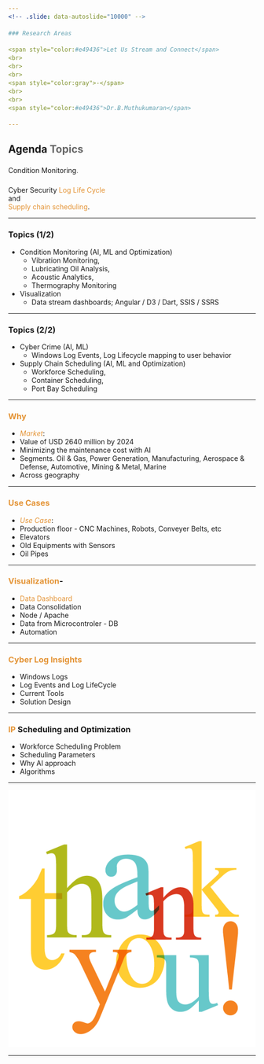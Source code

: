 ```yaml
---
<!-- .slide: data-autoslide="10000" -->

### Research Areas 

<span style="color:#e49436">Let Us Stream and Connect</span>
<br>
<br>
<br>
<span style="color:gray">-</span>
<br>
<br>
<span style="color:#e49436">Dr.B.Muthukumaran</span>

---
```


<!-- .slide: data-autoslide="2000" -->

## Agenda <span style="color: #666666">Topics</span>
### <span class="fragment" data-fragment-index="1" data-autoslide="2000">
Condition Monitoring<span style="color: #666666">.</span>
<br>
### <span class="fragment" data-fragment-index="2" data-autoslide="3500">
Cyber Security  <span style="color:#e49436">Log Life Cycle</span><br> and <br>
	<span style="color: #e49436">Supply chain scheduling</span>.</li>

---
<!-- .slide: data-autoslide="2000" -->

### Topics (1/2)
- Condition Monitoring (AI, ML and Optimization)
  + Vibration Monitoring, 
  + Lubricating Oil Analysis, 
  + Acoustic Analytics, 
  + Thermography Monitoring 
- Visualization
  + Data stream dashboards; Angular / D3 / Dart, SSIS / SSRS 
 
---
<!-- .slide: data-autoslide="2000" -->

### Topics (2/2)
- Cyber Crime (AI, ML)
  + Windows Log Events, Log Lifecycle mapping to user behavior
- Supply Chain Scheduling (AI, ML and Optimization)
  + Workforce Scheduling, 
  + Container Scheduling, 
  + Port Bay Scheduling
 
---

<!-- .slide: data-autoslide="11000" -->

### <span style="color: #e49436">Why</span>

- <span style="color: #e49436">*Market*</span>: 
- Value of USD 2640 million by 2024
- Minimizing the maintenance cost with AI
- Segments. Oil & Gas, Power Generation, Manufacturing, Aerospace & Defense, Automotive, Mining & Metal, Marine
- Across geography

---
<!-- .slide: data-autoslide="12000" -->

### <span style="color: #e49436">Use Cases</span>

- <span style="color: #e49436">*Use Case*</span>: 
- Production floor - CNC Machines, Robots, Conveyer Belts, etc  
- Elevators  
- Old Equipments with Sensors
- Oil Pipes 
---
<!-- .slide: data-autoslide="12000" -->

### <span style="color: #e49436">Visualization</span>-

- <span style="color: #e49436"> Data Dashboard</span>  
- Data Consolidation 
- Node / Apache 
- Data from Microcontroler - DB 
- Automation

---
<!-- .slide: data-autoslide="8000" -->

### <span style="color: #e49436"> Cyber Log Insights </span> 

- Windows Logs 
- Log Events and Log LifeCycle
- Current Tools
- Solution Design

---
<!-- .slide: data-autoslide="8000" -->

### <span style="color: #e49436">IP</span> Scheduling and Optimization

- Workforce Scheduling Problem
- Scheduling Parameters 
- Why AI approach 
- Algorithms

---

![Thanks](images/thanks.png)

---

